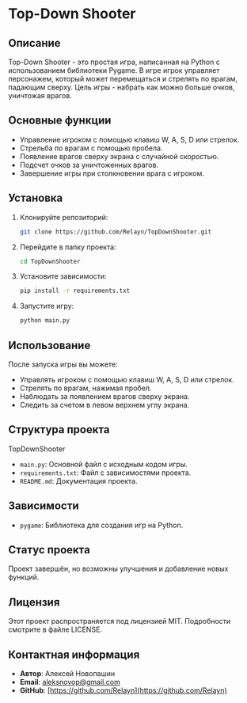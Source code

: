 # Top-Down Shooter

## Описание
Top-Down Shooter - это простая игра, написанная на Python с использованием библиотеки Pygame. В игре игрок управляет персонажем, который может перемещаться и стрелять по врагам, падающим сверху. Цель игры - набрать как можно больше очков, уничтожая врагов.

## Основные функции
- Управление игроком с помощью клавиш W, A, S, D или стрелок.
- Стрельба по врагам с помощью пробела.
- Появление врагов сверху экрана с случайной скоростью.
- Подсчет очков за уничтоженных врагов.
- Завершение игры при столкновении врага с игроком.

## Установка

1. Клонируйте репозиторий:
    ```bash
    git clone https://github.com/Relayn/TopDownShooter.git
    ```
2. Перейдите в папку проекта:
    ```bash
    cd TopDownShooter
    ```
3. Установите зависимости:
    ```bash
    pip install -r requirements.txt
    ```
4. Запустите игру:
    ```bash
    python main.py
    ```

## Использование
После запуска игры вы можете:
- Управлять игроком с помощью клавиш W, A, S, D или стрелок.
- Стрелять по врагам, нажимая пробел.
- Наблюдать за появлением врагов сверху экрана.
- Следить за счетом в левом верхнем углу экрана.

## Структура проекта
TopDownShooter
- `main.py`: Основной файл с исходным кодом игры.
- `requirements.txt`: Файл с зависимостями проекта.
- `README.md`: Документация проекта.

## Зависимости
- `pygame`: Библиотека для создания игр на Python.

## Статус проекта
Проект завершён, но возможны улучшения и добавление новых функций.

## Лицензия
Этот проект распространяется под лицензией MIT. Подробности смотрите в файле LICENSE.

## Контактная информация
- **Автор**: Алексей Новопашин
- **Email**: aleksnovop@gmail.com
- **GitHub**: [https://github.com/Relayn](https://github.com/Relayn)
